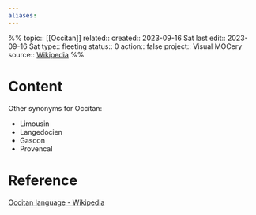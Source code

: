```yaml
---
aliases:
---
```

%%
topic:: [[Occitan]]
related:: 
created:: 2023-09-16 Sat 
last edit:: 2023-09-16 Sat 
type:: fleeting
status:: 0
action:: false
project:: Visual MOCery
source:: [Wikipedia](https://en.wikipedia.org/wiki/Occitan_language)
%%
# Content
Other synonyms for Occitan:

- Limousin
- Langedocien
- Gascon
- Provencal
# Reference
[Occitan language - Wikipedia](https://en.wikipedia.org/wiki/Occitan_language)


